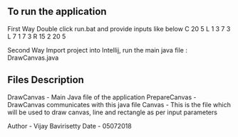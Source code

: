 To run the application
-------------------------
First Way
Double click run.bat and provide inputs like below
C 20 5
L 1 3 7 3
L 7 1 7 3
R 15 2 20 5

Second Way
Import project into Intellij, run the main java file : DrawCanvas.java

Files Description
----------------------
DrawCanvas - Main Java file of the application
PrepareCanvas - DrawCanvas communicates with this java file
Canvas - This is the file which will be used to draw canvas, line and rectangle as per input parameters

Author - Vijay Bavirisetty
Date -   05072018



